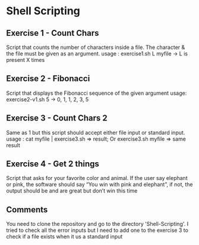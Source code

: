 # Shell Scripting

## Exercise 1 - Count Chars

Script that counts the number of characters inside a file. The character & the file must be given as an argument.
usage : exercise1.sh L myfile  -> L is present X times

## Exercise 2 - Fibonacci
Script that displays the Fibonacci sequence of the given argument
usage: exercise2-v1.sh 5 -> 0, 1, 1, 2, 3, 5

## Exercise 3 - Count Chars 2
Same as 1 but this script should accept either file input or standard input.
usage : cat myfile | exercise3.sh => result; Or exercise3.sh myfile => same result

## Exercise 4 - Get 2 things
Script that asks for your favorite color and animal. If the user say elephant or pink, the software should say “You win with pink and elephant”, if not, the output should be <color> and <animal> are great but don’t win this time

## Comments
You need to clone the repository and go to the directory 'Shell-Scripting'.
I tried to check all the error inputs but I need to add one to the exercise 3 to check if a file exists when it us a standard input
